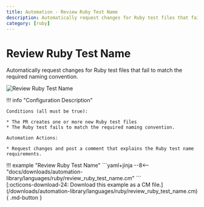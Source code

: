 ```yaml
---
title: Automation - Review Ruby Test Name
description: Automatically request changes for Ruby test files that fail to match the required naming convention.
category: [ruby]
---
```

# Review Ruby Test Name

<!-- --8<-- [start:example]-->

Automatically request changes for Ruby test files that fail to match the required naming convention.

![Review Ruby Test Name](/automations/languages/ruby/review-ruby-test-name/review-ruby-test-name.png)

!!! info "Configuration Description"

    Conditions (all must be true):

    * The PR creates one or more new Ruby test files
    * The Ruby test fails to match the required naming convention.

    Automation Actions:

    * Request changes and post a comment that explains the Ruby test name requirements.

<div class="automationExample" markdown="1">
!!! example "Review Ruby Test Name"
    ```yaml+jinja
    --8<-- "docs/downloads/automation-library/languages/ruby/review_ruby_test_name.cm"
    ```
    <div class="result" markdown>
      <span>
      [:octicons-download-24: Download this example as a CM file.](/downloads/automation-library/languages/ruby/review_ruby_test_name.cm){ .md-button }
      </span>
    </div>
<!-- --8<-- [end:example]-->
